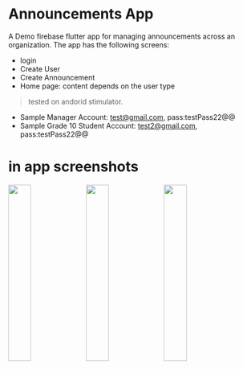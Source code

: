 
# Announcements App

A Demo firebase flutter app for managing announcements across an organization. 
The app has the following screens:
* login
* Create User
* Create Announcement
* Home page: content depends on the user type
> tested on andorid stimulator.
* Sample Manager Account: test@gmail.com, pass:testPass22@@
* Sample Grade 10 Student Account: test2@gmail.com, pass:testPass22@@
# in app screenshots
<span>
<img src="https://user-images.githubusercontent.com/52573189/149411815-ce74068d-d0db-46e6-9025-056ba51178ae.png" width="30%">
  
  <img src="https://user-images.githubusercontent.com/52573189/149411820-9f959283-1ca2-4324-9e77-c27175fc7d9c.png" width="30%">
    <img src="https://user-images.githubusercontent.com/52573189/149412614-bd5aedd3-ad9c-48a6-b88b-10559c0ff7a6.png" width="30%">

  

</div>
